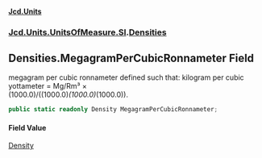 #### [Jcd.Units](index.md 'index')
### [Jcd.Units.UnitsOfMeasure.SI](Jcd.Units.UnitsOfMeasure.SI.md 'Jcd.Units.UnitsOfMeasure.SI').[Densities](Densities.md 'Jcd.Units.UnitsOfMeasure.SI.Densities')

## Densities.MegagramPerCubicRonnameter Field

megagram per cubic ronnameter defined such that: kilogram per cubic yottameter = Mg/Rm³ ×  
(1000.0)/((1000.0)*(1000.0)*(1000.0)).

```csharp
public static readonly Density MegagramPerCubicRonnameter;
```

#### Field Value
[Density](Density.md 'Jcd.Units.UnitTypes.Density')